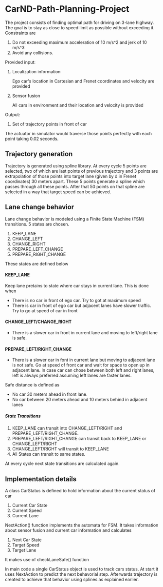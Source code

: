# CarND-Path-Planning-Project

The project consists of finding optimal path for driving on 3-lane highway. The goal is to stay as close to speed limit as possible without exceeding it. Constraints are 
1. Do not exceeding maximum acceleration of 10 m/s^2 and jerk of 10 m/s^3
2. Avoid any collisions.

Provided input:
1. Localization information
   <p>Ego car's location in Cartesian and Frenet coordinates and velocity are provided
2. Sensor fusion
   <p>All cars in environment and their location and velocity is provided

Output:
1. Set of trajectory points in front of car 

The actuator in simulator would traverse those points perfectly with each point taking 0.02 seconds.

## Trajectory generation
Trajectory is generated using spline library. At every cycle 5 points are selected, two of which are last  points
of previous trajectory and 3 points are extrapolation of those points into target lane (given by d in Frenet coordinates) 30 meters apart. These 5 points generate a spline which passes through all these points.
After that 50 points on that spline are selected in a way that target speed can be achieved.

## Lane change behavior
Lane change behavior is modeled using a Finite State Machine (FSM) transitions.
5 states are chosen.
 1.   KEEP_LANE
 2.   CHANGE_LEFT
 3.   CHANGE_RIGHT
 4.   PREPARE_LEFT_CHANGE
 5.   PREPARE_RIGHT_CHANGE


These states are defined below
#### KEEP_LANE 
Keep lane pretains to state where car stays in current lane. This is done when
* There is no car in front of ego car. Try to got at maximum speed
* There is car in front of ego car but adjacent lanes have slower traffic. Try to go at speed of car in front
#### CHANGE_LEFT/CHANGE_RIGHT 
* There is a slower car in front in current lane and moving to left/right lane is safe.
#### PREPARE_LEFT/RIGHT_CHANGE
* There is a slower car in font in current lane but moving to adjacent lane is not safe. Go at speed of front car
   and wait for space to open up in adjacent lane. In case car can chose between both left and right lanes, left is always 
   preferred assuming left lanes are faster lanes.
   
Safe distance is defined as
* No car 30 meters ahead in front lane.    
* No car between 20 meters ahead and 10 meters behind in adjacent lanes

##### State Transitions 
1. KEEP_LANE can transit into CHANGE_LEFT/RIGHT and PREPARE_LEFT/RIGHT_CHANGE.
2. PREPARE_LEFT/RIGHT_CHANGE can transit back to KEEP_LANE or CHANGE_LEFT/RIGHT
3. CHANGE_LEFT/RIGHT will transit to KEEP_LANE
4. All States can transit to same states.

At every cycle next state transitions are calculated again.

## Implementation details

A class CarStatus is defined to hold information about the current status of car
1. Current Car State
2. Current Speed
3. Current Lane

NextAction() function implements the automata for FSM. It takes information about sensor fusion and current car information and calculates 
1. Next Car State
2. Target Speed
3. Target Lane

It makes use of checkLaneSafe() function

In main code a single CarStatus object is used to track cars status. At start it uses NextAction to predict the next behavorial step.
Afterwards trajectory is created to achieve that behavior using splines as explained earlier.
   
